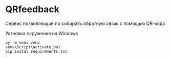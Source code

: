 # QRfeedback
Сервис позволяющий по собирать обратную  связь с помощью QR-кода

Устновка окружения на Windows
```
py -m venv venv
venv\Script\activate.bat
pip instal requirements.txt
